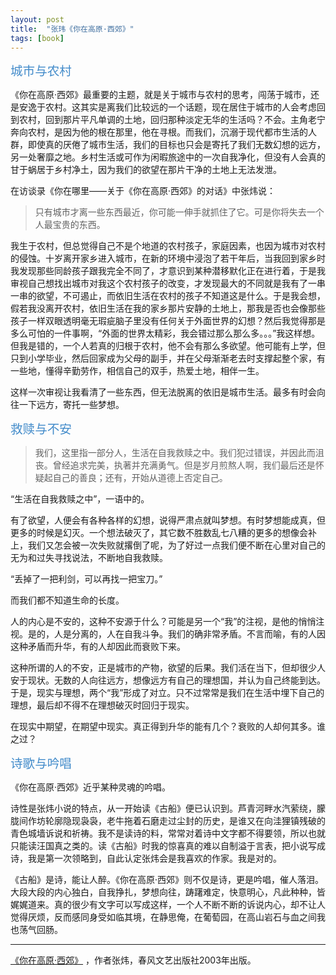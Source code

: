 ```yaml
---
layout: post
title:  "张玮《你在高原·西郊》"
tags: [book]
---
```


<span style="color:#428BCA; font-size: 1.4em;">城市与农村</span>

《你在高原·西郊》最重要的主题，就是关于城市与农村的思考，闯荡于城市，还是安逸于农村。这其实是离我们比较远的一个话题，现在居住于城市的人会考虑回到农村，回到那片平凡单调的土地，回归那种淡定无华的生活吗？不会。主角老宁奔向农村，是因为他的根在那里，他在寻根。而我们，沉溺于现代都市生活的人群，即使真的厌倦了城市生活，我们的目标也只会是寄托了我们无数幻想的远方，另一处奢靡之地。乡村生活或可作为闲暇旅途中的一次自我净化，但没有人会真的甘于蜗居于乡村净土，因为我们的欲望在那片干净的土地上无法发泄。

在访谈录《你在哪里——关于《你在高原·西郊》的对话》中张炜说：

> 只有城市才离一些东西最近，你可能一伸手就抓住了它。可是你将失去一个人最宝贵的东西。

我生于农村，但总觉得自己不是个地道的农村孩子，家庭因素，也因为城市对农村的侵蚀。十岁离开家乡进入城市，在新的环境中浸泡了若干年后，当我回到家乡时我发现那些同龄孩子跟我完全不同了，才意识到某种潜移默化正在进行着，于是我审视自己想找出城市对我这个农村孩子的改变，才发现最大的不同就是我有了一串一串的欲望，不可遏止，而依旧生活在农村的孩子不知道这是什么。于是我会想，假若我没离开农村，依旧生活在我的家乡那片安静的土地上，那我是否也会像那些孩子一样双眼透明毫无瑕疵脑子里没有任何关于外面世界的幻想？然后我觉得那是多么可怕的一件事啊，“外面的世界太精彩，我会错过那么那么多。。。”我这样想。
但我是错的，一个人若真的归根于农村，他不会有那么多欲望。他可能有上学，但只到小学毕业，然后回家成为父母的副手，并在父母渐渐老去时支撑起整个家，有一些地，懂得辛勤劳作，相信自己的双手，热爱土地，相伴一生。

这样一次审视让我看清了一些东西，但无法脱离的依旧是城市生活。最多有时会向往一下远方，寄托一些梦想。


<span style="color:#428BCA; font-size: 1.4em;">救赎与不安</span>

> 我们，这里指一部分人，生活在自我救赎之中。我们犯过错误，并因此而沮丧。曾经追求完美，执著并充满勇气。但是岁月煎熬人啊，我们最后还是怀疑起自己的善良；还有，开始从道德上否定自己。

“生活在自我救赎之中”，一语中的。

有了欲望，人便会有各种各样的幻想，说得严肃点就叫梦想。有时梦想能成真，但更多的时候是幻灭。一个想法破灭了，其它数不胜数乱七八糟的更多的想像会补上，我们又怎会被一次失败就撂倒了呢，为了好过一点我们便不断在心里对自己的无为和过失寻找说法，不断地自我救赎。

“丢掉了一把利剑，可以再找一把宝刀。”

而我们都不知道生命的长度。

人的内心是不安的，这种不安源于什么？可能是另一个“我”的注视，是他的悄悄注视。是的，人是分离的，人在自我斗争。我们的确非常矛盾。不言而喻，有的人因这种矛盾而升华，有的人却因此而衰败下来。

这种所谓的人的不安，正是城市的产物，欲望的后果。我们活在当下，但却很少人安于现状。无数的人向往远方，想像远方有自己的理想国，并认为自己终能到达。于是，现实与理想，两个“我”形成了对立。只不过常常是我们在生活中埋下自己的理想，最后却不得不在理想破灭时回归于现实。

在现实中期望，在期望中现实。真正得到升华的能有几个？衰败的人却何其多。谁之过？


<span style="color:#428BCA; font-size: 1.4em;">诗歌与吟唱</span>

《你在高原·西郊》近乎某种灵魂的吟唱。

诗性是张炜小说的特点，从一开始读《古船》便已认识到。芦青河畔水汽萦绕，朦胧间作坊轮廓隐现袅袅，老牛拖着石磨走过尘封的历史，是谁又在向洼狸镇残破的青色城墙诉说和祈祷。我不是读诗的料，常常对着诗中文字都不得要领，所以也就只能读汪国真之类的。读《古船》时我的惊喜真的难以自制溢于言表，把小说写成诗，我是第一次领略到，自此认定张炜会是我喜欢的作家。我是对的。

《古船》是诗，能让人醉。《你在高原·西郊》则不仅是诗，更是吟唱，催人落泪。大段大段的内心独白，自我挣扎，梦想向往，踌躇难定，快意明心，凡此种种，皆娓娓道来。真的很少有文字可以写成这样，一个人不断不断的诉说内心，却不让人觉得厌烦，反而感同身受如临其境，在静思俺，在葡萄园，在高山岩石与血之间我也荡气回肠。 

<hr>

[《你在高原·西郊》](http://book.douban.com/subject/1045791/) ，作者张炜，春风文艺出版社2003年出版。